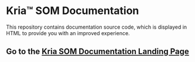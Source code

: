 # Kria™ SOM Documentation

This repository contains documentation source code, which is displayed in HTML to provide you with an improved experience.

## Go to the [Kria SOM Documentation Landing Page](https://xilinx.github.io/kria-apps-docs/)
